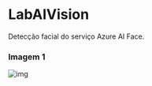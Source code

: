 # LabAIVision
Detecção facial do serviço Azure AI Face.

### Imagem 1
![img](https://github.com/fcalencar/LabAIVision/inputs/store-camera-1.jpg?raw=true)
